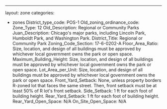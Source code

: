 ---
layout: zone
categories: 
  - zones
District_type_code: POS-1
Old_zoning_ordinance_code: 
Zone_Type: 12
Old_Description: Regional or 
Community
Parks
Juan_Description: Chicago's major parks, including Lincoln Park, Humboldt Park, and Washington Park.
District_Title: Regional or Community Park
Zoning_Code_Section: 17-6-0202-A
Floor_Area_Ratio: Size, location, and design of all buildings must be approved by whichever local government owns the park or open space.
Maximum_Building_Height: Size, location, and design of all buildings must be approved by whichever local government owns the park or open space.
Lot_Area_per_Unit: Size, location, and design of all buildings must be approved by whichever local government owns the park or open space.
Front_Yard_Setback: None, unless property borders R-zoned lot that faces the same street. Then, front setback must be at least 50% of R lot's front setback.
Side_Setback: 1 ft for each foot of building height.
Rear_Yard_Setback: 1 ft for each foot of building height.
Rear_Yard_Open_Space: N/A
On_Site_Open_Space: N/A
